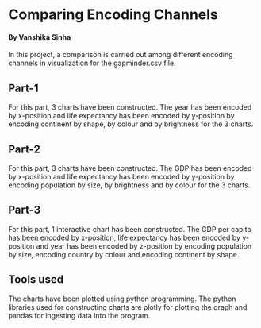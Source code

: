 # Comparing Encoding Channels

#### By Vanshika Sinha

In this project, a comparison is carried out among different encoding channels in visualization for the gapminder.csv file.

## Part-1

For this part, 3 charts have been constructed. The year has been encoded by x-position and life expectancy has been encoded by y-position by encoding continent by shape, by colour and by brightness for the 3 charts.

## Part-2

For this part, 3 charts have been constructed. The GDP has been encoded by x-position and life expectancy has been encoded by y-position by encoding population by size, by brightness and by colour for the 3 charts.

## Part-3

For this part, 1 interactive chart has been constructed. The GDP per capita has been encoded by x-position, life expectancy has been encoded by y-position and year has been encoded by z-position by encoding population by size, encoding country by colour and encoding continent by shape.

## Tools used

The charts have been plotted using python programming. The python libraries used for constructing charts are plotly for plotting the graph and pandas for ingesting data into the program. 